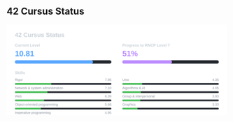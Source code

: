 ## 42 Cursus Status
![42 Cursus Progress](https://github.com/Supa96z/42Tracker/blob/main/progress.svg?raw=true)
